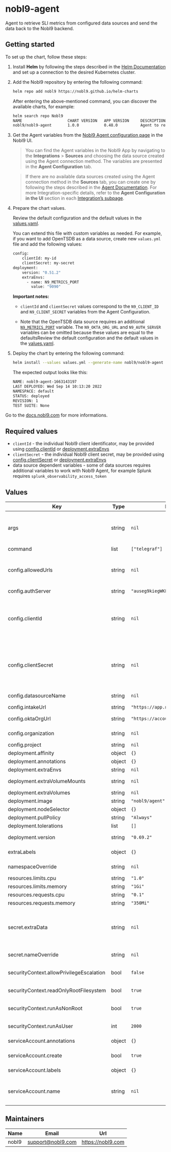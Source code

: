 # nobl9-agent

Agent to retrieve SLI metrics from configured data sources and send the data back to the Nobl9 backend.

## Getting started

To set up the chart, follow these steps:

1. Install **Helm** by following the steps described in the [Helm Documentation](https://helm.sh/docs/intro/quickstart/) and set up a connection to the desired Kubernetes cluster.
2. Add the Nobl9 repository by entering the following command:
   ```bash
   helm repo add nobl9 https://nobl9.github.io/helm-charts
   ```

   After entering the above-mentioned command, you can discover the available charts, for example:

   ```bash
   helm search repo Nobl9
   NAME                    CHART VERSION   APP VERSION     DESCRIPTION
   nobl9/nobl9-agent       1.0.0           0.48.0          Agent to retrieve SLI metrics from configured d...
   ```

3. Get the Agent variables from the [Nobl9 Agent configuration page](https://app.nobl9.com/integrations/sources) in the Nobl9 UI.

    > You can find the Agent variables in the Nobl9 App by navigating to the **Integrations** > **Sources** and choosing the data source created using the Agent connection method. The variables are presented in the **Agent Configuration** tab.

    > If there are no available data sources created using the Agent connection method in the **Sources** tab, you can create one by following the steps described in the [Agent Documentation](https://docs.nobl9.com/Nobl9_Agent/#creating-the-agent). For more Integration-specific details, refer to the **Agent Configuration in the UI** section in each [Integration’s subpage](https://docs.nobl9.com/Sources/).<br/>

4. Prepare the chart values.

    Review the default configuration and the default values in the [values.yaml](./values.yaml).

    You can extend this file with custom variables as needed. For example, if you want to add OpenTSDB as a data source, create new `values.yml` file and add the following values:

    ```bash
    config:
        clientId: my-id
        clientSecret: my-secret
    deployment:
        version: "0.51.2"
        extraEnvs:
          - name: N9_METRICS_PORT
            value: "9090"
    ```

    **Important notes:**

    * `clientId` and `clientSecret` values correspond to the `N9_CLIENT_ID` and `N9_CLIENT_SECRET` variables from the Agent Configuration.

    * Note that the OpenTSDB data source requires an additional [`N9_METRICS_PORT`](agent-metrics#agents-default-port) variable. The `N9_OKTA_ORG_URL` and `N9_AUTH_SERVER` variables can be omitted because these values are equal to the defaultsReview the default configuration and the default values in the [values.yaml](./values.yaml).

5. Deploy the chart by entering the following command:

   ```bash
   helm install --values values.yml --generate-name nobl9/nobl9-agent
   ```

   The expected output looks like this:

    ```bash
    NAME: nobl9-agent-1663143197
    LAST DEPLOYED: Wed Sep 14 10:13:20 2022
    NAMESPACE: default
    STATUS: deployed
    REVISION: 1
    TEST SUITE: None
    ```

Go to the [docs.nobl9.com](https://docs.nobl9.com/Nobl9_Agent/helm-charts?_highlight=helm#helm-chart-configuration) for more informations.

## Required values

* `clientId` - the individual Nobl9 client identificator, may be provided using [config.clientId](./values.yaml#L72) or [deployment.extraEnvs](./values.yaml#L13)
* `clientSecret` - the individual Nobl9 client secret, may be provided using [config.clientSecret](./values.yaml#L74) or [deployment.extraEnvs](./values.yaml#L13)
* data source dependent variables - some of data sources requires additional variables to work with Nobl9 Agent, for example Splunk requires `splunk_observability_access_token`

## Values

| Key | Type | Default | Description |
|-----|------|---------|-------------|
| args | string | `nil` | Allow to pass additional arguments to the telegraf command for ex. "--debug" |
| command | list | `["telegraf"]` | Container command |
| config.allowedUrls | string | `nil` | Populates N9_ALLOWED_URLS that limits the URLs which an Agent is able to query |
| config.authServer | string | `"auseg9kiegWKEtJZC416"` | Nobl9 Auth Server ID |
| config.clientId | string | `nil` | Nobl9 Client ID, creates secret with this value, leave empty and use deployment.extraEnvs to load from existing Secret |
| config.clientSecret | string | `nil` | Nobl9 Client secret, creates secret with this value, leave empty and use deployment.extraEnvs to load from existing Secret |
| config.datasourceName | string | `nil` | Nobl9 Data Source name |
| config.intakeUrl | string | `"https://app.nobl9.com/api/input"` | Nobl9 API URL |
| config.oktaOrgUrl | string | `"https://accounts.nobl9.com"` | Nobl9 Okta Organization URL |
| config.organization | string | `nil` | Nobl9 Organization name |
| config.project | string | `nil` | Nobl9 Project name |
| deployment.affinity | object | `{}` | Affinity settings |
| deployment.annotations | object | `{}` | Custom annotations |
| deployment.extraEnvs | string | `nil` | Additional Envs |
| deployment.extraVolumeMounts | string | `nil` | Additional Volume mounts |
| deployment.extraVolumes | string | `nil` | Additional Volumes |
| deployment.image | string | `"nobl9/agent"` | Image used by chart |
| deployment.nodeSelector | object | `{}` | Node selector |
| deployment.pullPolicy | string | `"Always"` | Image Pull Policy |
| deployment.tolerations | list | `[]` | Tolerations |
| deployment.version | string | `"0.69.2"` | Agent version (image tag) |
| extraLabels | object | `{}` | Additional labels for created objects. |
| namespaceOverride | string | `nil` | Override the Namespace |
| resources.limits.cpu | string | `"1.0"` | CPU limit |
| resources.limits.memory | string | `"1Gi"` | Memory limit |
| resources.requests.cpu | string | `"0.1"` | CPU request |
| resources.requests.memory | string | `"350Mi"` | Memory request |
| secret.extraData | string | `nil` | Extra stringData to be included in secret, use deployment.extraEnvs to load as deployment Envs |
| secret.nameOverride | string | `nil` | Override the Secret name |
| securityContext.allowPrivilegeEscalation | bool | `false` | Grants container a privileged status if set to true |
| securityContext.readOnlyRootFilesystem | bool | `true` | ReadOnly file system mode if set to true |
| securityContext.runAsNonRoot | bool | `true` | Runs the container as a root user if set to false |
| securityContext.runAsUser | int | `2000` | Runs the container with specified PID |
| serviceAccount.annotations | object | `{}` | Service account annotations. |
| serviceAccount.create | bool | `true` | Allow chart to create service account. |
| serviceAccount.labels | object | `{}` | Additional labels for service account. |
| serviceAccount.name | string | `nil` | Service account name. Generated from release name by default. |

## Maintainers

| Name | Email | Url |
| ---- | ------ | --- |
| nobl9 | <support@nobl9.com> | <https://nobl9.com> |
